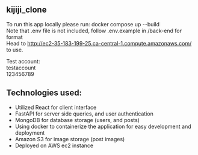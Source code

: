 ## kijiji_clone
 
To run this app locally please run: docker compose up --build  
Note that .env file is not included, follow .env.example in /back-end for format  
Head to http://ec2-35-183-199-25.ca-central-1.compute.amazonaws.com/ to use.  

Test account:  
testaccount  
123456789  

## Technologies used:
- Utilized React for client interface
- FastAPI for server side queries, and user authentication
- MongoDB for database storage (users, and posts)
- Using docker to containerize the application for easy development and deployment
- Amazon S3 for image storage (post images)
- Deployed on AWS ec2 instance